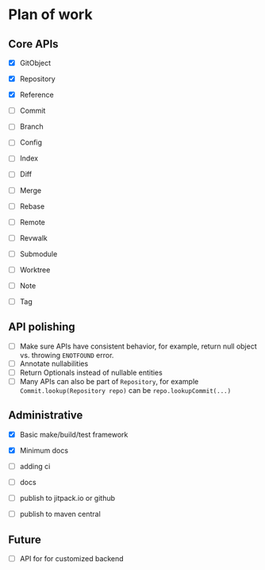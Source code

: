 # Plan of work

## Core APIs
- [x] GitObject
- [x] Repository
- [x] Reference
- [ ] Commit
- [ ] Branch
- [ ] Config
- [ ] Index
- [ ] Diff
- [ ] Merge
- [ ] Rebase
- [ ] Remote
- [ ] Revwalk
- [ ] Submodule
- [ ] Worktree
- [ ] Note
- [ ] Tag


## API polishing
- [ ] Make sure APIs have consistent behavior, for example, return null object vs. throwing `ENOTFOUND` error.
- [ ] Annotate nullabilities
- [ ] Return Optionals instead of nullable entities
- [ ] Many APIs can also be part of `Repository`, for example `Commit.lookup(Repository repo)` can be `repo.lookupCommit(...)`

## Administrative
- [x] Basic make/build/test framework
- [x] Minimum docs
- [ ] adding ci
- [ ] docs
- [ ] publish to jitpack.io or github
- [ ] publish to maven central


## Future
- [ ] API for for customized backend

